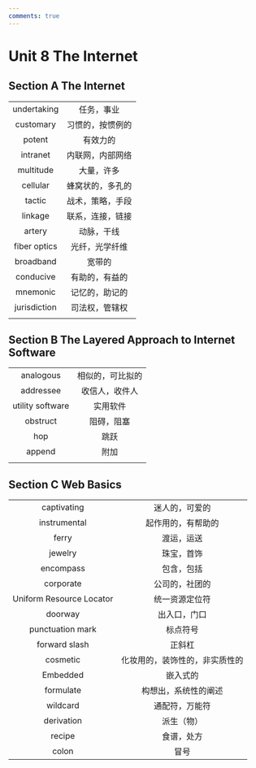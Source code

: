 ```yaml
---
comments: true
---
```


# Unit 8 The Internet  
## Section A  The Internet  
|||
|:--:|:--:|
|undertaking|任务，事业|
|customary|习惯的，按惯例的|
|potent|有效力的|
|intranet|内联网，内部网络|
|multitude|大量，许多|
|cellular|蜂窝状的，多孔的|
|tactic|战术，策略，手段|
|linkage|联系，连接，链接|
|artery|动脉，干线|
|fiber optics|光纤，光学纤维|
|broadband|宽带的|
|conducive|有助的，有益的|
|mnemonic|记忆的，助记的|
|jurisdiction|司法权，管辖权|
|||

## Section B  The Layered Approach to Internet Software
|||
|:--:|:--:|
|analogous|相似的，可比拟的|
|addressee|收信人，收件人|
|utility software|实用软件|
|obstruct|阻碍，阻塞|
|hop|跳跃|
|append|附加|
|||

## Section C Web Basics  
|||
|:--:|:--:|
|captivating|迷人的，可爱的|
|instrumental|起作用的，有帮助的|
|ferry|渡运，运送|
|jewelry|珠宝，首饰|
|encompass|包含，包括|
|corporate|公司的，社团的|
|Uniform Resource Locator|统一资源定位符|
|doorway|出入口，门口|
|punctuation mark|标点符号|
|forward slash|正斜杠|
|cosmetic|化妆用的，装饰性的，非实质性的|
|Embedded|嵌入式的|
|formulate|构想出，系统性的阐述|
|wildcard|通配符，万能符|
|derivation|派生（物）|
|recipe|食谱，处方|
|colon|冒号|
